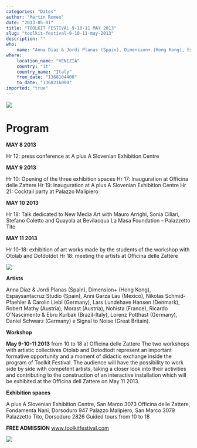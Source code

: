 ```yaml
---
categories: "Dates"
author: "Martin Romeo"
date: "2013-05-01"
title: "TOOLKIT FESTIVAL 9-10-11 MAY 2013"
slug: "toolkit-festival-9-10-11-may-2013"
description: ""
who: 
    name: "Anna Diaz & Jordi Planas (Spain), Dimension+ (Hong Kong), Espaysantacruz Studio (Spain), Anni Garza Lau (Mexico), Nikolas Schmid-Pfaehler & Carolin Liebl (Germany), Lars Lundehave Hansen (Denmark), Robert Mathy (Austria), Morast (Austria), Nohista (France), Ricardo O’Nascimento & Ebru Kurbak (Brazil-Italy), Lorenz Potthast (Germany), Daniel Schwarz (Germany) e Signal to Noise (Great Britain)."
where: 
    location_name: "VENEZIA"
    country: "it"
    country_name: "Italy"
    from_date: "1368104400"
    to_date: "1368216000"
imported: "true"
---
```



![](Flyer_web-1.jpg) 



#  Program
**MAY 8 2013**

Hr 12: press conference
at A plus A Slovenian Exhibition Centre

**MAY 9 2013**

Hr 10: Opening of the three exhibition spaces
Hr 17: lnauguration at Officina delle Zattere
Hr 19: Inauguration at A plus A Slovenian Exhibition Centre
Hr 21: Cocktail party at Palazzo Malipiero

**MAY 10 2013**

Hr 18: Talk dedicated to New Media Art with Mauro Arrighi, Sonia Ciliari, Stefano Coletto and Quayola
at Bevilacqua La Masa Foundation – Palazzetto Tito

**MAY 11 2013**

Hr 10-18: exhibition of art works made by the students of the workshop with Otolab and Dotdotdot
Hr 18: meeting the artists
at Officina delle Zattere

![](Flyer_web-6.jpg) 



**Artists**

Anna Diaz & Jordi Planas (Spain), Dimension+ (Hong Kong), Espaysantacruz Studio (Spain), Anni Garza Lau (Mexico), Nikolas Schmid-Pfaehler & Carolin Liebl (Germany), Lars Lundehave Hansen (Denmark), Robert Mathy (Austria), Morast (Austria), Nohista (France), Ricardo O’Nascimento & Ebru Kurbak (Brazil-Italy), Lorenz Potthast (Germany), Daniel Schwarz (Germany) e Signal to Noise (Great Britain).

**Workshop**

**May 9-10-11 2013**
from 10 to 18
at Officina delle Zattere
The two workshops with artistic collectives Otolab and Dotodtodt represent an important formative opportunity and a moment of didactic exchange inside the program of Toolkit Festival. The audience will have the possibility to work side by side with competent artists, taking a closer look into their activities and contributing to the construction of an interactive installation which will be exhibited at the Officina dell Zattere on May 11 2013.

**Exhibition spaces**

A plus A Slovenian Exhibition Centre, San Marco 3073
Officina delle Zattere, Fondamenta Nani, Dorsoduro 947
Palazzo Malipiero, San Marco 3079
Palazzetto Tito, Dorsoduro 2826
Guided tours from 10 to 18

**FREE ADMISSION**
www.toolkitfestival.com

![](Flyer_web-4.jpg) 

